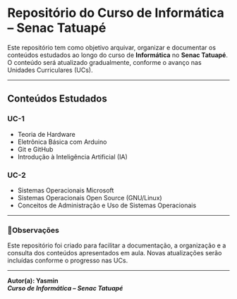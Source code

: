 # Repositório do Curso de Informática – Senac Tatuapé

Este repositório tem como objetivo arquivar, organizar e documentar os conteúdos estudados ao longo do curso de **Informática** no **Senac Tatuapé**. O conteúdo será atualizado gradualmente, conforme o avanço nas Unidades Curriculares (UCs).

---

## Conteúdos Estudados

### UC-1
- Teoria de Hardware
- Eletrônica Básica com Arduino
- Git e GitHub
- Introdução à Inteligência Artificial (IA)

### UC-2 
- Sistemas Operacionais Microsoft
- Sistemas Operacionais Open Source (GNU/Linux)
- Conceitos de Administração e Uso de Sistemas Operacionais

---

### 📌Observações
Este repositório foi criado para facilitar a documentação, a organização e a consulta dos conteúdos apresentados em aula. Novas atualizações serão incluídas conforme o progresso nas UCs.

---

**Autor(a): Yasmin**  
***Curso de Informática – Senac Tatuapé***
